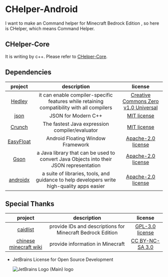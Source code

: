 # CHelper-Android

I want to make an Command helper for Minecraft Bedrock Edition , so here is CHelper, which means
Command Helper.

## CHelper-Core

It is writing by c++. Please refer to [CHelper-Core](https://github.com/Yancey2023/CHelper-Core).

## Dependencies

|                        project                        |                                         description                                         |                                           license                                            |
|:-----------------------------------------------------:|:-------------------------------------------------------------------------------------------:|:--------------------------------------------------------------------------------------------:|
|      [Hedley](https://github.com/nemequ/hedley)       |  it can enable compiler-specific features while retaining compatibility with all compilers  | [Creative Commons Zero v1.0 Universal](https://github.com/nemequ/hedley/blob/master/COPYING) |
|       [json](https://github.com/nlohmann/json)        |                                     JSON for Modern C++                                     |           [MIT license](https://github.com/nlohmann/json/blob/develop/LICENSE.MIT)           |
|      [Crunch](https://github.com/boxbeam/Crunch)      |                       The fastest Java expression compiler/evaluator                        |             [MIT license](https://github.com/boxbeam/Crunch/blob/master/LICENSE)             |
| [EasyFloat](https://github.com/princekin-f/EasyFloat) |                              Android Floating Window Framework                              |      [Apache-2.0 license](https://github.com/princekin-f/EasyFloat/blob/master/LICENSE)      |
|        [Gson](https://github.com/google/gson)         |   a Java library that can be used to convert Java Objects into their JSON representation    |            [Apache-2.0 license](https://github.com/google/gson/blob/main/LICENSE)            |
|   [androidx](https://github.com/androidx/androidx)    | a suite of libraries, tools, and guidance to help developers write high-quality apps easier |  [Apache-2.0 license](https://github.com/androidx/androidx/blob/androidx-main/LICENSE.txt)   |

## Special Thanks

|                       project                       |                        description                         |                                      license                                      |
|:---------------------------------------------------:|:----------------------------------------------------------:|:---------------------------------------------------------------------------------:|
|  [caidlist](https://github.com/XeroAlpha/caidlist)  | provide IDs and descriptions for Minecraft Bedrock Edition |   [GPL-3.0 license](https://github.com/XeroAlpha/caidlist/blob/master/LICENSE)    |
| [chinese minecraft wiki](https://zh.minecraft.wiki) |              provide information in Minecraft              | [CC BY-NC-SA 3.0](https://creativecommons.org/licenses/by-nc-sa/3.0/deed.zh-hans) |

- JetBrains License for Open Source Development

  ![JetBrains Logo (Main) logo](https://resources.jetbrains.com/storage/products/company/brand/logos/jb_beam.svg)
